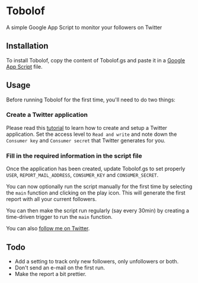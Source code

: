 Tobolof
=======

A simple Google App Script to monitor your followers on Twitter

## Installation

To install Tobolof, copy the content of Tobolof.gs and paste it in a [Google App Script](https://script.google.com) file.

## Usage

Before running Tobolof for the first time, you'll need to do two things:

### Create a Twitter application

Please read this [tutorial](https://developers.google.com/apps-script/articles/twitter_tutorial) to learn how to create and setup a Twitter application.
Set the access level to `Read and write` and note down the `Consumer key` and `Consumer secret` that Twitter generates for you.

### Fill in the required information in the script file

Once the application has been created, update Tobolof.gs to set properly `USER`, `REPORT_MAIL_ADDRESS`, `CONSUMER_KEY` and `CONSUMER_SECRET`.

You can now optionally run the script manually for the first time by selecting the `main` function and clicking on the play icon.  This will generate the first report with all your current followers.

You can then make the script run regularly (say every 30min) by creating a time-driven trigger to run the `main` function.

You can also [follow me on Twitter](https://twitter.com/olaf_k).

## Todo

- Add a setting to track only new followers, only unfollowers or both.
- Don't send an e-mail on the first run.
- Make the report a bit prettier.

